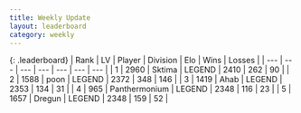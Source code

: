 ```yaml
---
title: Weekly Update
layout: leaderboard
category: weekly
---
```


{: .leaderboard}
| Rank | LV | Player | Division | Elo | Wins | Losses |
| --- | --- | --- | --- | --- | --- | --- |
| <span data-change="0">1</span> | 2960 | <span title="ID: 353063">Sktima</span> | LEGEND | <span data-change="10">2410</span> | <span data-change="2">262</span> | <span data-change="0">90</span> |
| <span data-change="1">2</span> | 1588 | <span title="ID: 540690">poon</span> | LEGEND | <span data-change="29">2372</span> | <span data-change="116">348</span> | <span data-change="43">146</span> |
| <span data-change="4">3</span> | 1419 | <span title="ID: 402846">Ahab</span> | LEGEND | <span data-change="68">2353</span> | <span data-change="70">134</span> | <span data-change="19">31</span> |
| <span data-change="66">4</span> | 965 | <span title="ID: 154837">Panthermonium</span> | LEGEND | <span data-change="209">2348</span> | <span data-change="63">116</span> | <span data-change="15">23</span> |
| <span data-change="-1">5</span> | 1657 | <span title="ID: 337810">Dregun</span> | LEGEND | <span data-change="33">2348</span> | <span data-change="8">159</span> | <span data-change="1">52</span> |